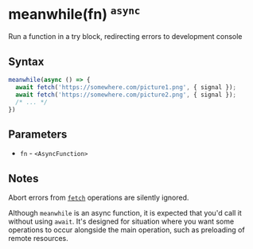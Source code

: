 # meanwhile(fn) <sup>`async`</sup>

Run a function in a try block, redirecting errors to development console

## Syntax

```js
meanwhile(async () => {
  await fetch('https://somewhere.com/picture1.png', { signal });
  await fetch('https://somewhere.com/picture2.png', { signal });
  /* ... */
})
```

## Parameters

* `fn` - `<AsyncFunction>`

## Notes

Abort errors from [`fetch`](https://developer.mozilla.org/en-US/docs/Web/API/Fetch_API) operations are silently ignored.

Although `meanwhile` is an async function, it is expected that you'd call it without using `await`. It's designed for
situation where you want some operations to occur alongside the main operation, such as preloading of remote
resources.
